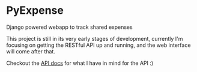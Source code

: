 # PyExpense

Django powered webapp to track shared expenses

This project is still in its very early stages of development, currently I'm focusing on
getting the RESTful API up and running, and the web interface will come after that.

Checkout the [API docs](api_docs.md) for what I have in mind for the API :)
